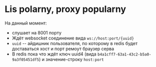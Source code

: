 # Lis polarny, proxy popularny

На данный момент:

- слушает на 8001 порту
- Ждёт websocket соединение вида `ws://host:port/{uuid}`
- `uuid` -- айдишник пользователя, по которому в redis будет доставаться хост и порт ремоут браузер серва
- В redis пока что ждёт ключ uuid4 (вида `b4a1cff7-63a1-43c2-b5a0-9a3f05451df5`) и значение-строку `host:port`

